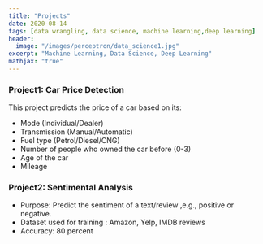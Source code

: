 ```yaml
---
title: "Projects"
date: 2020-08-14
tags: [data wrangling, data science, machine learning,deep learning]
header:
  image: "/images/perceptron/data_science1.jpg"
excerpt: "Machine Learning, Data Science, Deep Learning"
mathjax: "true"
---
```

### Project1: Car Price Detection

This project predicts the price of a car based on its:
* Mode (Individual/Dealer)
* Transmission (Manual/Automatic)
* Fuel type (Petrol/Diesel/CNG)
* Number of people who owned the car before (0-3)
* Age of the car
* Mileage

### Project2: Sentimental Analysis

* Purpose: Predict the sentiment of a text/review ,e.g., positive or negative.
* Dataset used for training : Amazon, Yelp, IMDB reviews
* Accuracy: 80 percent
